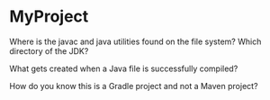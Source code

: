 # MyProject

Where is the javac and java utilities found on the file system? Which directory of the JDK?

What gets created when a Java file is successfully compiled?

How do you know this is a Gradle project and not a Maven project?